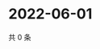 # 2022-06-01

共 0 条

<!-- BEGIN WEIBO -->
<!-- 最后更新时间 Wed Jun 01 2022 07:17:11 GMT+0800 (China Standard Time) -->

<!-- END WEIBO -->
